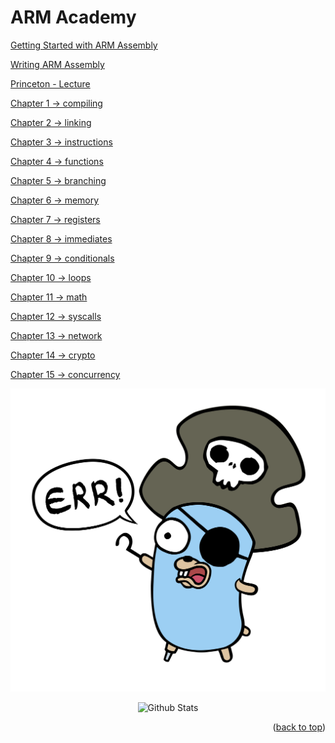 # ARM Academy

[Getting Started with ARM Assembly](https://documentation-service.arm.com/static/64e7245d04d0d65e67136806)

[Writing ARM Assembly](https://developer.arm.com/documentation/dui0473/c/writing-arm-assembly-language)

[Princeton - Lecture](https://www.cs.princeton.edu/courses/archive/spr19/cos217/lectures/13_Assembly1.pdf)

[Chapter 1 -> compiling](compiling.md)

[Chapter 2 -> linking](linking.md)

[Chapter 3 -> instructions](instruction.md)

[Chapter 4 -> functions](function.md)

[Chapter 5 -> branching](branch.md)

[Chapter 6 -> memory](memory.md)

[Chapter 7 -> registers](register.md)

[Chapter 8 -> immediates](immediate.md)

[Chapter 9 -> conditionals](conditional.md)

[Chapter 10 -> loops](loop.md)

[Chapter 11 -> math](math.md)

[Chapter 12 -> syscalls](syscall.md)

[Chapter 13 -> network](network.md)

[Chapter 14 -> crypto](crypto.md)

[Chapter 15 -> concurrency](concurrency.md)


<div align="center">
  <img src="../img/pirate-gopher.svg" alt="Logo">
</div>
<p align="center">
    <img src="https://raw.githubusercontent.com/bornmay/bornmay/Update/svg/Bottom.svg" alt="Github Stats" />
</p>

<p align="right">(<a href="#top">back to top</a>)</p>

